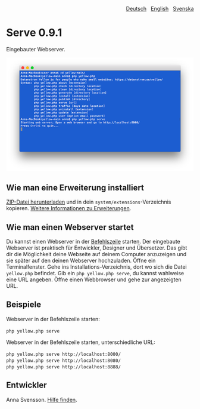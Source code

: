 <p align="right"><a href="README-de.md">Deutsch</a> &nbsp; <a href="README.md">English</a> &nbsp; <a href="README-sv.md">Svenska</a></p>

# Serve 0.9.1

Eingebauter Webserver.

<p align="center"><img src="SCREENSHOT.png" alt="Bildschirmfoto"></p>

## Wie man eine Erweiterung installiert

[ZIP-Datei herunterladen](https://github.com/annaesvensson/yellow-serve/archive/refs/heads/main.zip) und in dein `system/extensions`-Verzeichnis kopieren. [Weitere Informationen zu Erweiterungen](https://github.com/annaesvensson/yellow-update/tree/main/README-de.md).

## Wie man einen Webserver startet

Du kannst einen Webserver in der [Befehlszeile](https://github.com/annaesvensson/yellow-core/tree/main/README-de.md) starten. Der eingebaute Webserver ist praktisch für Entwickler, Designer und Übersetzer. Das gibt dir die Möglichkeit deine Webseite auf deinem Computer anzuzeigen und sie später auf den deinen Webserver hochzuladen. Öffne ein Terminalfenster. Gehe ins Installations-Verzeichnis, dort wo sich die Datei `yellow.php` befindet. Gib ein `php yellow.php serve`, du kannst wahlweise eine URL angeben. Öffne einen Webbrowser und gehe zur angezeigten URL.

## Beispiele

Webserver in der Befehlszeile starten:

`php yellow.php serve`  

Webserver in der Befehlszeile starten, unterschiedliche URL:

`php yellow.php serve http://localhost:8000/`  
`php yellow.php serve http://localhost:8080/`  
`php yellow.php serve http://localhost:8888/`  

## Entwickler

Anna Svensson. [Hilfe finden](https://datenstrom.se/de/yellow/help/).
